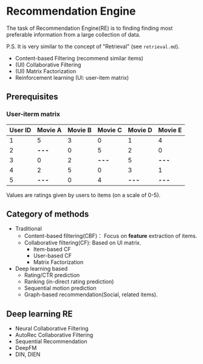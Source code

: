 # Recommendation Engine
The task of Recommendation Engine(RE) is to finding finding most preferable information from a large collection of data.

P.S. It is very similar to the concept of "Retrieval" (see `retrieval.md`).

- Content-based Filtering (recommend similar items)
- (UI) Collaborative Filtering
- (UI) Matrix Factorization
- Reinforcement learning
(UI: user-item matrix)
  
## Prerequisites

### User-iterm matrix

| User ID | Movie A | Movie B | Movie C | Movie D | Movie E |
|---------|--------|--------|--------|--------|--------|
| 1       | 5      | 3      | 0      | 1      | 4      |
| 2       | **---**      | 0      | 5      | 2      | 0      |
| 3       | 0      | 2      | **---**      | 5      | **---**      |
| 4       | 2      | 5      | 0      | 3      | 1      |
| 5       | **---**      | 0      | 4      | **---**      | **---**      |

Values are ratings given by users to items (on a scale of 0-5).

## Category of methods

- Traditional
    - Content-based filtering(CBF)： Focus on **feature** extraction of items.
    - Collaborative filtering(CF): Based on UI matrix. 
        - Item-based CF
        - User-based CF
        - Matrix Factorization
- Deep learning based
    - Rating/CTR prediction
    - Ranking (in-direct rating prediction) 
    - Sequential motion prediction
    - Graph-based recommendation(Social, related items).
    

## Deep learning RE

- Neural Collaborative Filtering
- AutoRec Collaborative Filtering
- Sequential Recommendation
- DeepFM
- DIN, DIEN

